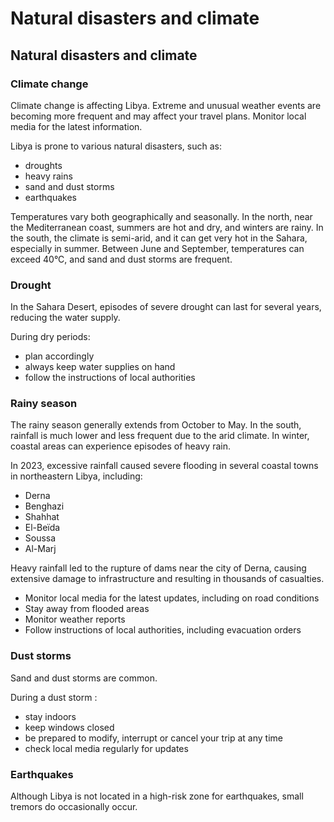 # Natural disasters and climate

## Natural disasters and climate

### Climate change

Climate change is affecting Libya. Extreme and unusual weather events are becoming more frequent and may affect your travel plans. Monitor local media for the latest information.

Libya is prone to various natural disasters, such as:

* droughts
* heavy rains
* sand and dust storms
* earthquakes

Temperatures vary both geographically and seasonally. In the north, near the Mediterranean coast, summers are hot and dry, and winters are rainy. In the south, the climate is semi-arid, and it can get very hot in the Sahara, especially in summer. Between June and September, temperatures can exceed 40°C, and sand and dust storms are frequent.

### Drought

In the Sahara Desert, episodes of severe drought can last for several years, reducing the water supply.

During dry periods:

* plan accordingly
* always keep water supplies on hand
* follow the instructions of local authorities

### Rainy season

The rainy season generally extends from October to May. In the south, rainfall is much lower and less frequent due to the arid climate. In winter, coastal areas can experience episodes of heavy rain.

In 2023, excessive rainfall caused severe flooding in several coastal towns in northeastern Libya, including:

* Derna
* Benghazi
* Shahhat
* El-Beïda
* Soussa
* Al-Marj

Heavy rainfall led to the rupture of dams near the city of Derna, causing extensive damage to infrastructure and resulting in thousands of casualties.

* Monitor local media for the latest updates, including on road conditions
* Stay away from flooded areas
* Monitor weather reports
* Follow instructions of local authorities, including evacuation orders

### Dust storms

Sand and dust storms are common.

During a dust storm :

* stay indoors
* keep windows closed
* be prepared to modify, interrupt or cancel your trip at any time
* check local media regularly for updates

### Earthquakes

Although Libya is not located in a high-risk zone for earthquakes, small tremors do occasionally occur.